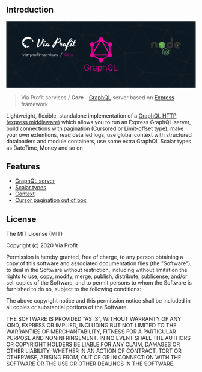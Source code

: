 ## Introduction

![via-profit-services-cover](https://github.com/via-profit-services/core/raw/master/assets/via-profit-services-cover.png)

> Via Profit services / **Core** - [GraphQL](https://graphql.org/) server based on [Express](http://expressjs.com) framework

Lightweight, flexible, standalone implementation of a [GraphQL HTTP (express middleware)](https://github.com/graphql/express-graphql) which allows you to run an Express GraphQL server, build connections with pagination (Cursored or Limit-offset type), make your own extentions, read detailed logs, use global context with structured dataloaders and module containers, use some extra GraphQL Scalar types as DateTime, Money and so on

## Features

 - [GraphQL server](./getting-started.md#basic-graphql-server)
 - [Scalar types](./typedefs.md#scalars)
 - [Context](./context.md)
 - [Cursor pagination out of box](./connections.md)

## License

The MIT License (MIT)

Copyright (c) 2020 Via Profit

Permission is hereby granted, free of charge, to any person obtaining a copy
of this software and associated documentation files (the "Software"), to deal
in the Software without restriction, including without limitation the rights
to use, copy, modify, merge, publish, distribute, sublicense, and/or sell
copies of the Software, and to permit persons to whom the Software is
furnished to do so, subject to the following conditions:

The above copyright notice and this permission notice shall be included in all
copies or substantial portions of the Software.

THE SOFTWARE IS PROVIDED "AS IS", WITHOUT WARRANTY OF ANY KIND, EXPRESS OR
IMPLIED, INCLUDING BUT NOT LIMITED TO THE WARRANTIES OF MERCHANTABILITY,
FITNESS FOR A PARTICULAR PURPOSE AND NONINFRINGEMENT. IN NO EVENT SHALL THE
AUTHORS OR COPYRIGHT HOLDERS BE LIABLE FOR ANY CLAIM, DAMAGES OR OTHER
LIABILITY, WHETHER IN AN ACTION OF CONTRACT, TORT OR OTHERWISE, ARISING FROM,
OUT OF OR IN CONNECTION WITH THE SOFTWARE OR THE USE OR OTHER DEALINGS IN THE
SOFTWARE.
